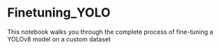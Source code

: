 # Finetuning_YOLO

This notebook walks you through the complete process of fine-tuning a YOLOv8 model on a custom dataset
